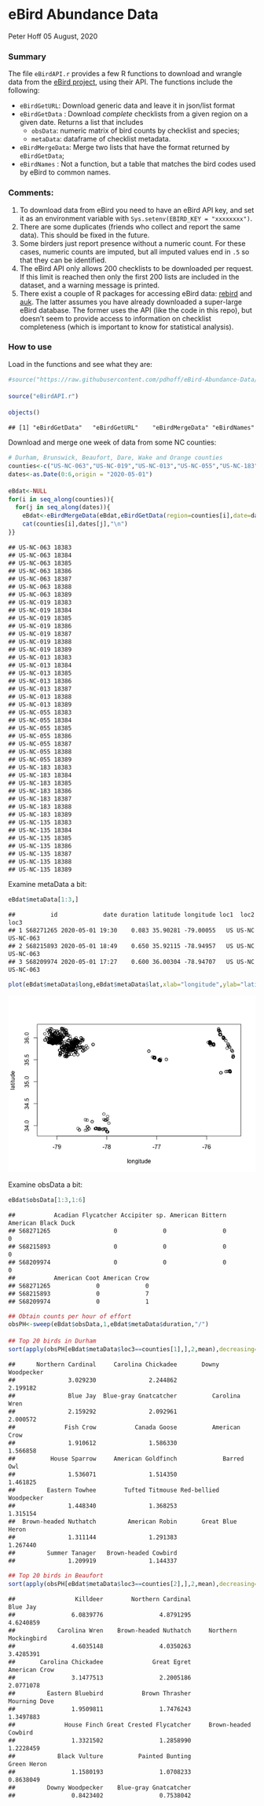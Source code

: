 eBird Abundance Data
================
Peter Hoff
05 August, 2020

### Summary

The file `eBirdAPI.r` provides a few R functions to download and wrangle
data from the [eBird
project](https://ebird.org/science/download-ebird-data-products), using
their API. The functions include the following:

  - `eBirdGetURL`: Download generic data and leave it in json/list
    format
  - `eBirdGetData` : Download *complete* checklists from a given region
    on a given date. Returns a list that includes
      - `obsData`: numeric matrix of bird counts by checklist and
        species;
      - `metaData`: dataframe of checklist metadata.
  - `eBirdMergeData`: Merge two lists that have the format returned by
    `eBirdGetData`;
  - `eBirdNames` : Not a function, but a table that matches the bird
    codes used by eBird to common names.

### Comments:

1)  To download data from eBird you need to have an eBird API key, and
    set it as an environment variable with `Sys.setenv(EBIRD_KEY =
    "xxxxxxxx")`.  
2)  There are some duplicates (friends who collect and report the same
    data). This should be fixed in the future.
3)  Some birders just report presence without a numeric count. For these
    cases, numeric counts are imputed, but all imputed values end in
    `.5` so that they can be identified.
4)  The eBird API only allows 200 checklists to be downloaded per
    request. If this limit is reached then only the first 200 lists are
    included in the dataset, and a warning message is printed.  
5)  There exist a couple of R packages for accessing eBird data:
    [rebird](https://github.com/ropensci/rebird) and
    [auk](https://github.com/CornellLabofOrnithology/auk/). The latter
    assumes you have already downloaded a super-large eBird database.
    The former uses the API (like the code in this repo), but doesn’t
    seem to provide access to information on checklist completeness
    (which is important to know for statistical analysis).

### How to use

Load in the functions and see what they are:

``` r
#source("https://raw.githubusercontent.com/pdhoff/eBird-Abundance-Data/master/eBirdAPI.r")

source("eBirdAPI.r")

objects()
```

    ## [1] "eBirdGetData"   "eBirdGetURL"    "eBirdMergeData" "eBirdNames"

Download and merge one week of data from some NC counties:

``` r
# Durham, Brunswick, Beaufort, Dare, Wake and Orange counties
counties<-c("US-NC-063","US-NC-019","US-NC-013","US-NC-055","US-NC-183","US-NC-135") 
dates<-as.Date(0:6,origin = "2020-05-01")

eBdat<-NULL
for(i in seq_along(counties)){
  for(j in seq_along(dates)){
    eBdat<-eBirdMergeData(eBdat,eBirdGetData(region=counties[i],date=dates[j]))
    cat(counties[i],dates[j],"\n")
}}
```

    ## US-NC-063 18383 
    ## US-NC-063 18384 
    ## US-NC-063 18385 
    ## US-NC-063 18386 
    ## US-NC-063 18387 
    ## US-NC-063 18388 
    ## US-NC-063 18389 
    ## US-NC-019 18383 
    ## US-NC-019 18384 
    ## US-NC-019 18385 
    ## US-NC-019 18386 
    ## US-NC-019 18387 
    ## US-NC-019 18388 
    ## US-NC-019 18389 
    ## US-NC-013 18383 
    ## US-NC-013 18384 
    ## US-NC-013 18385 
    ## US-NC-013 18386 
    ## US-NC-013 18387 
    ## US-NC-013 18388 
    ## US-NC-013 18389 
    ## US-NC-055 18383 
    ## US-NC-055 18384 
    ## US-NC-055 18385 
    ## US-NC-055 18386 
    ## US-NC-055 18387 
    ## US-NC-055 18388 
    ## US-NC-055 18389 
    ## US-NC-183 18383 
    ## US-NC-183 18384 
    ## US-NC-183 18385 
    ## US-NC-183 18386 
    ## US-NC-183 18387 
    ## US-NC-183 18388 
    ## US-NC-183 18389 
    ## US-NC-135 18383 
    ## US-NC-135 18384 
    ## US-NC-135 18385 
    ## US-NC-135 18386 
    ## US-NC-135 18387 
    ## US-NC-135 18388 
    ## US-NC-135 18389

Examine metaData a bit:

``` r
eBdat$metaData[1:3,]
```

    ##          id             date duration latitude longitude loc1  loc2      loc3
    ## 1 S68271265 2020-05-01 19:30    0.083 35.90281 -79.00055   US US-NC US-NC-063
    ## 2 S68215893 2020-05-01 18:49    0.650 35.92115 -78.94957   US US-NC US-NC-063
    ## 3 S68209974 2020-05-01 17:27    0.600 36.00304 -78.94707   US US-NC US-NC-063

``` r
plot(eBdat$metaData$long,eBdat$metaData$lat,xlab="longitude",ylab="latitude") 
```

![](README_files/figure-gfm/unnamed-chunk-3-1.png)<!-- -->

Examine obsData a bit:

``` r
eBdat$obsData[1:3,1:6] 
```

    ##           Acadian Flycatcher Accipiter sp. American Bittern American Black Duck
    ## S68271265                  0             0                0                   0
    ## S68215893                  0             0                0                   0
    ## S68209974                  0             0                0                   0
    ##           American Coot American Crow
    ## S68271265             0             0
    ## S68215893             0             7
    ## S68209974             0             1

``` r
## Obtain counts per hour of effort 
obsPH<-sweep(eBdat$obsData,1,eBdat$metaData$duration,"/") 

## Top 20 birds in Durham
sort(apply(obsPH[eBdat$metaData$loc3==counties[1],],2,mean),decreasing=TRUE)[1:20]  
```

    ##      Northern Cardinal     Carolina Chickadee       Downy Woodpecker 
    ##               3.029230               2.244862               2.199182 
    ##               Blue Jay  Blue-gray Gnatcatcher          Carolina Wren 
    ##               2.159292               2.092961               2.000572 
    ##              Fish Crow           Canada Goose          American Crow 
    ##               1.910612               1.586330               1.566858 
    ##          House Sparrow     American Goldfinch             Barred Owl 
    ##               1.536071               1.514350               1.461825 
    ##         Eastern Towhee        Tufted Titmouse Red-bellied Woodpecker 
    ##               1.448340               1.368253               1.315154 
    ##  Brown-headed Nuthatch         American Robin       Great Blue Heron 
    ##               1.311144               1.291383               1.267440 
    ##         Summer Tanager   Brown-headed Cowbird 
    ##               1.209919               1.144337

``` r
## Top 20 birds in Beaufort 
sort(apply(obsPH[eBdat$metaData$loc3==counties[2],],2,mean),decreasing=TRUE)[1:20]  
```

    ##                 Killdeer        Northern Cardinal                 Blue Jay 
    ##                6.0839776                4.8791295                4.6240859 
    ##            Carolina Wren    Brown-headed Nuthatch     Northern Mockingbird 
    ##                4.6035148                4.0350263                3.4285391 
    ##       Carolina Chickadee              Great Egret            American Crow 
    ##                3.1477513                2.2005186                2.0771078 
    ##         Eastern Bluebird           Brown Thrasher            Mourning Dove 
    ##                1.9509811                1.7476243                1.3497883 
    ##              House Finch Great Crested Flycatcher     Brown-headed Cowbird 
    ##                1.3321502                1.2858990                1.2228459 
    ##            Black Vulture          Painted Bunting              Green Heron 
    ##                1.1580193                1.0708233                0.8638049 
    ##         Downy Woodpecker    Blue-gray Gnatcatcher 
    ##                0.8423402                0.7538042
